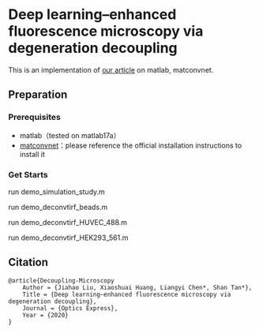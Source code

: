 # Deep learning–enhanced fluorescence microscopy via degeneration decoupling

This is an implementation of [our article]() on matlab, matconvnet. 

## Preparation

### Prerequisites

- matlab（tested on matlab17a）
- [matconvnet](http://www.vlfeat.org/matconvnet/)：please reference the official installation instructions to install it

### Get Starts

run demo_simulation_study.m

run demo_deconvtirf_beads.m

run demo_deconvtirf_HUVEC_488.m

run demo_deconvtirf_HEK293_561.m


## Citation

```
@article{Decoupling-Microscopy
    Author = {Jiahao Liu, Xiaoshuai Huang, Liangyi Chen*, Shan Tan*},
    Title = {Deep learning–enhanced fluorescence microscopy via degeneration decoupling},
    Journal = {Optics Express},
    Year = {2020}
} 
```

